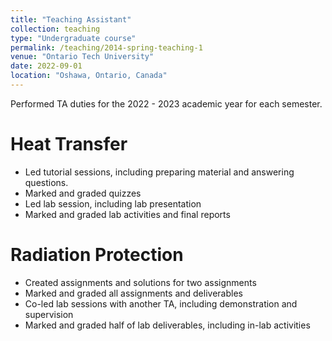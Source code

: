 ```yaml
---
title: "Teaching Assistant"
collection: teaching
type: "Undergraduate course"
permalink: /teaching/2014-spring-teaching-1
venue: "Ontario Tech University"
date: 2022-09-01
location: "Oshawa, Ontario, Canada"
---
```


Performed TA duties for the 2022 - 2023 academic year for each semester.

Heat Transfer
======

- Led tutorial sessions, including preparing material and answering questions.
- Marked and graded quizzes
- Led lab session, including lab presentation
- Marked and graded lab activities and final reports

Radiation Protection
======

- Created assignments and solutions for two assignments
- Marked and graded all assignments and deliverables
- Co-led lab sessions with another TA, including demonstration and supervision
- Marked and graded half of lab deliverables, including in-lab activities
